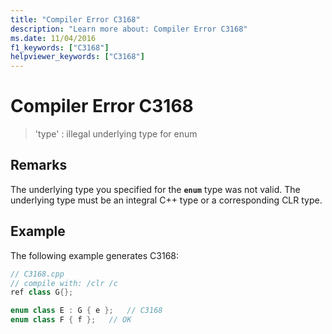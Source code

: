 ```yaml
---
title: "Compiler Error C3168"
description: "Learn more about: Compiler Error C3168"
ms.date: 11/04/2016
f1_keywords: ["C3168"]
helpviewer_keywords: ["C3168"]
---
```

# Compiler Error C3168

> 'type' : illegal underlying type for enum

## Remarks

The underlying type you specified for the **`enum`** type was not valid. The underlying type must be an integral C++ type or a corresponding CLR type.

## Example

The following example generates C3168:

```cpp
// C3168.cpp
// compile with: /clr /c
ref class G{};

enum class E : G { e };   // C3168
enum class F { f };   // OK
```
